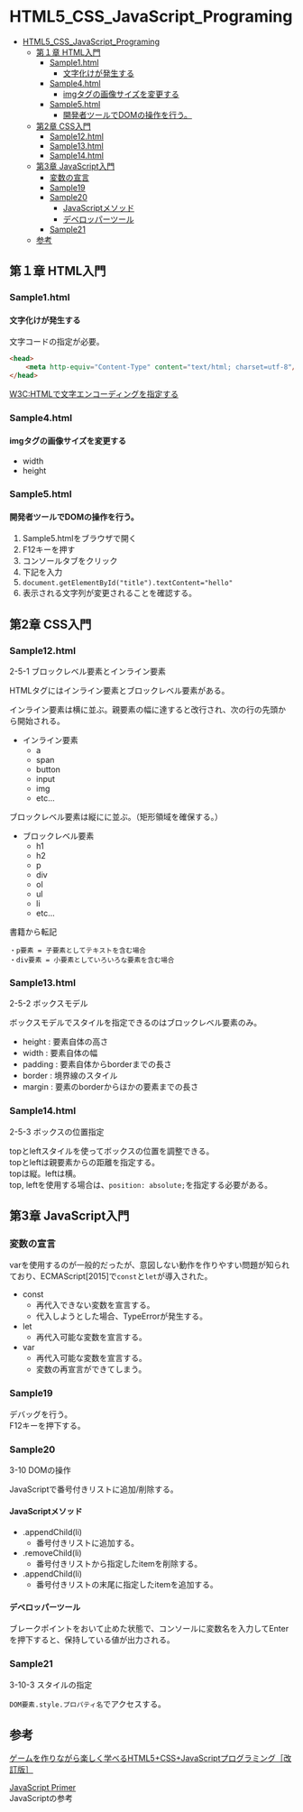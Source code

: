 # HTML5_CSS_JavaScript_Programing

- [HTML5_CSS_JavaScript_Programing](#html5_css_javascript_programing)
  - [第１章 HTML入門](#第１章-html入門)
    - [Sample1.html](#sample1html)
      - [文字化けが発生する](#文字化けが発生する)
    - [Sample4.html](#sample4html)
      - [imgタグの画像サイズを変更する](#imgタグの画像サイズを変更する)
    - [Sample5.html](#sample5html)
      - [開発者ツールでDOMの操作を行う。](#開発者ツールでdomの操作を行う)
  - [第2章 CSS入門](#第2章-css入門)
    - [Sample12.html](#sample12html)
    - [Sample13.html](#sample13html)
    - [Sample14.html](#sample14html)
  - [第3章 JavaScript入門](#第3章-javascript入門)
    - [変数の宣言](#変数の宣言)
    - [Sample19](#sample19)
    - [Sample20](#sample20)
      - [JavaScriptメソッド](#javascriptメソッド)
      - [デベロッパーツール](#デベロッパーツール)
    - [Sample21](#sample21)
  - [参考](#参考)

## 第１章 HTML入門

### Sample1.html

#### 文字化けが発生する

文字コードの指定が必要。
```html
<head>
    <meta http-equiv="Content-Type" content="text/html; charset=utf-8"/>
</head>
```
[W3C:HTMLで文字エンコーディングを指定する](https://www.w3.org/International/questions/qa-html-encoding-declarations.ja)

### Sample4.html

#### imgタグの画像サイズを変更する

- width
- height

### Sample5.html

#### 開発者ツールでDOMの操作を行う。

1. Sample5.htmlをブラウザで開く
2. F12キーを押す
3. コンソールタブをクリック
4. 下記を入力
5. ```document.getElementById("title").textContent="hello"```
6. 表示される文字列が変更されることを確認する。

## 第2章 CSS入門

### Sample12.html

2-5-1 ブロックレベル要素とインライン要素  

HTMLタグにはインライン要素とブロックレベル要素がある。

インライン要素は横に並ぶ。親要素の幅に達すると改行され、次の行の先頭から開始される。
- インライン要素
  - a
  - span
  - button
  - input
  - img
  - etc...

ブロックレベル要素は縦にに並ぶ。（矩形領域を確保する。）
- ブロックレベル要素
  - h1
  - h2
  - p
  - div
  - ol
  - ul
  - li
  - etc...

書籍から転記
```
・p要素 = 子要素としてテキストを含む場合
・div要素 = 小要素としていろいろな要素を含む場合
```

### Sample13.html

2-5-2 ボックスモデル  

ボックスモデルでスタイルを指定できるのはブロックレベル要素のみ。

- height : 要素自体の高さ
- width : 要素自体の幅
- padding : 要素自体からborderまでの長さ
- border : 境界線のスタイル
- margin : 要素のborderからほかの要素までの長さ

### Sample14.html

2-5-3 ボックスの位置指定

topとleftスタイルを使ってボックスの位置を調整できる。  
topとleftは親要素からの距離を指定する。  
topは縦。leftは横。  
top, leftを使用する場合は、```position: absolute;```を指定する必要がある。

## 第3章 JavaScript入門

### 変数の宣言

varを使用するのが一般的だったが、意図しない動作を作りやすい問題が知られており、ECMAScript[2015]で```const```と```let```が導入された。

- const
  - 再代入できない変数を宣言する。
  - 代入しようとした場合、TypeErrorが発生する。
- let
  - 再代入可能な変数を宣言する。
- var
  - 再代入可能な変数を宣言する。
  - 変数の再宣言ができてしまう。

### Sample19

デバッグを行う。  
F12キーを押下する。

### Sample20

3-10 DOMの操作  

JavaScriptで番号付きリストに追加/削除する。

#### JavaScriptメソッド

- .appendChild(li)
  - 番号付きリストに追加する。
- .removeChild(li)
  - 番号付きリストから指定したitemを削除する。
- .appendChild(li)
  - 番号付きリストの末尾に指定したitemを追加する。

#### デベロッパーツール

ブレークポイントをおいて止めた状態で、コンソールに変数名を入力してEnterを押下すると、保持している値が出力される。

### Sample21

3-10-3 スタイルの指定

```DOM要素.style.プロパティ名```でアクセスする。

## 参考

[ゲームを作りながら楽しく学べるHTML5+CSS+JavaScriptプログラミング［改訂版］](https://nextpublishing.jp/book/8499.html)

[JavaScript Primer](https://jsprimer.net/)  
JavaScriptの参考
